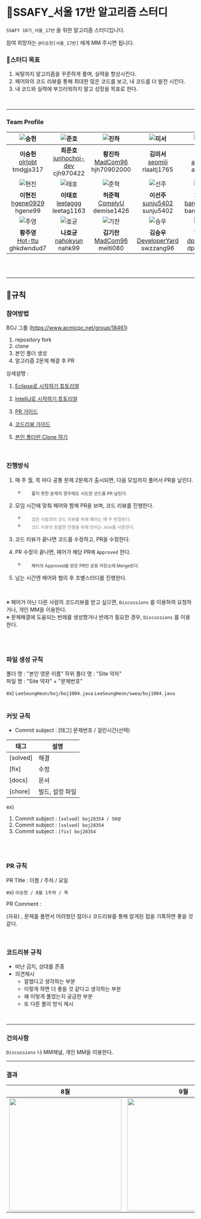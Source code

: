 # 📖SSAFY_서울 17반 알고리즘 스터디

`SSAFY 10기_서울_17반` 을 위한 알고리즘 스터디입니다.

참여 희망자는 `@이승헌[서울_17반]` 에게 MM 주시면 됩니다.
<br>

### 📌스터디 목표

1. 싸탈까지 알고리즘을 꾸준하게 풀며, 실력을 향상시킨다.
2. 페어와의 코드 리뷰를 통해 최대한 많은 코드를 보고, 내 코드를 더 발전 시킨다.
3. 내 코드와 실력에 부끄러워하지 말고 성장을 목표로 한다.

<br>



---

### Team Profile



|![승헌](https://avatars.githubusercontent.com/u/99643732)|![준호](https://avatars.githubusercontent.com/u/39554558)|![진하](https://avatars.githubusercontent.com/u/70102600)|![미서](https://avatars.githubusercontent.com/u/86819719)|![준서](https://avatars.githubusercontent.com/u/99449600 )|![재열](https://avatars.githubusercontent.com/u/49369306 )|![소현](https://avatars.githubusercontent.com/u/88651937 )|
|:---:|:---:|:---:|:---:|:---:|:---:|:---:|
|**이승헌** <br> [olrlobt](https://github.com/olrlobt) <br> tmdgjs317| **최준호** <br> [junhochoi-dev](https://github.com/junhochoi-dev) <br> cjh970422 | **황진하** <br> [MadCom96](https://github.com/MadCom96) <br> hjh70902000 | **김미서** <br> [seomiii](https://github.com/seomiii)  <br> rlaaltj1765 | **김준서** <br> [adoo24](https://github.com/adoo24)  <br> adoo24 | **소재열** <br> [devjy39](https://github.com/devjy39) <br> jyeol39 | **엄소현** <br> [sohy19](https://github.com/sohy19) <br> eomso19 |
|![현진](https://avatars.githubusercontent.com/u/90823532 )|![태호](https://avatars.githubusercontent.com/u/100212241 )|![준혁](https://avatars.githubusercontent.com/u/31150286 )|![선주](https://avatars.githubusercontent.com/u/68212526 )|![재환](https://avatars.githubusercontent.com/u/65287117 )|![유경](https://avatars.githubusercontent.com/u/76727102 )|![하은](https://avatars.githubusercontent.com/u/101447960 ) |
|**이현진** <br> [hgene0929](https://github.com/hgene0929) <br> hgene99| **이태호** <br> [leetaggg](https://github.com/leetaggg) <br> leetag1163 | **허준혁** <br> [ComelyU](https://github.com/ComelyU) <br> demise1426 | **이선주** <br> [sunju5402](https://github.com/sunju5402) <br> sunju5402 | **차재환** <br> [barded1998](https://github.com/barded1998)  <br> barded1998 | **정유경** <br>[youkyoungJung](https://github.com/youkyoungJung)<br> yyk834 | **이하은** <br> [hahi1108](https://github.com/hahi1108) <br> haisley |
|![주영](https://avatars.githubusercontent.com/u/87738361 )|![호균](https://avatars.githubusercontent.com/u/100259486 )|![기찬](https://avatars.githubusercontent.com/u/140886562 )|![승우](https://avatars.githubusercontent.com/u/59395755 )|![예준](https://avatars.githubusercontent.com/u/84260096 )|![희수](https://avatars.githubusercontent.com/u/133394749?v=4)||
|**황주영** <br> [Hot-ttu](https://github.com/Hot-ttu) <br> ghkdwndud7| **나호균** <br> [nahokyun](https://github.com/nahokyun) <br> nahk99 | **김기찬** <br> [MadCom96](https://github.com/MadCom96) <br> melti080 | **김승우** <br> [DeveloperYard](https://github.com/DeveloperYard)  <br> swzzang96 | **임예준** <br> [dpwns523](https://github.com/dpwns523)  <br> dpwns523| **남희수** <br> [skagmltn7](https://github.com/skagmltn7)  <br> hisue7 |  :sunglasses: <br> [Github ID](https://search.pstatic.net/common/?src=http%3A%2F%2Fcafefiles.naver.net%2FMjAxOTAxMjRfMTgy%2FMDAxNTQ4Mjk5MTU3NzQw.OQ1lZVCSuDtomE47Z0vs2rLPd8GFz_zBLViEdyC170Ag.8mT-gzSXETdXYYZjL0s10qnq-qoeaEDcZonwy3zBskog.PNG.ekeod8120%2FexternalFile.png&type=sc960_832) <br> BOJ ID | 

<br><br>



---

## 📜규칙

### 참여방법

BOJ 그룹 (https://www.acmicpc.net/group/18461)

1. repository fork
2. clone
3. 본인 폴더 생성
4. 알고리즘 2문제 해결 후 PR


상세설명 :
<br>


1. [Eclipse로 시작하기 튜토리얼](.docs/GETTING_STARTED.md)


2. [IntelliJ로 시작하기 튜토리얼](.docs/GETTING_STARTED_intellJ.md)


3. [PR 가이드](.docs/PULL_REQUESTS_GUIDE.md)


4. [코드리뷰 가이드](.docs/CODE_REVIEW_GUIDE.md)


5. [본인 폴더만 Clone 하기](.docs/Only_My_Folder_Clone_Guide.md)


<br>

### 진행방식

1. 매 주 월, 목 마다 공통 문제 2문제가 출시되면, 다음 모임까지 풀어서 PR을 날린다.

    -   <sub style="color: rgba(0, 0, 0, 0.8); margin-left: 20px;"> 풀지 못한 문제의 경우에도 시도한 코드를 PR 날린다.</sub>




2. 모임 시간에 맞춰 페어와 함께 PR을 보며, 코드 리뷰를 진행한다.
    -   <sub style="color: #808080; margin-left: 20px;"> 많은 사람과의 코드 리뷰를 위해 페어는 매 주 변경된다.</sub>
    -   <sub style="color: #808080; margin-left: 20px;"> 코드 리뷰의 원활한 진행을 위해 언어는 `JAVA`를 사용한다.</sub>

3. 코드 리뷰가 끝나면 코드를 수정하고, PR을 수정한다.
4. PR 수정이 끝나면, 페어가 해당 PR에 `Approved` 한다.
    -   <sub style="color: rgba(0, 0, 0, 0.8); margin-left: 20px;"> 페어의 Approved를 받은 PR만 공용 저장소에 Merge된다.</sub>
  
5. 남는 시간엔 페어와 협의 후 조별스터디를 진행한다.
<br>

※ 페어가 아닌 다른 사람의 코드리뷰를 받고 싶으면,  `Discussions` 를 이용하여 요청하거나, 개인 MM을 이용한다.
<br>
※ 문제해결에 도움되는 반례를 생성했거나 반례가 필요한 경우, `Discussions` 를 이용한다.

<br><br>


### 파일 생성 규칙

폴더 명 : "본인 영문 이름"
하위 폴더 명 : "Site 약자"
<br>
파일 명 : "Site 약자"  +  "문제번호" 

ex)
`LeeSeungHeon/boj/boj1004.java`
`LeeSeungHeon/swea/boj1004.java`
<br><br>

### 커밋 규칙

- Commit subject : [태그] 문제번호 / 걸린시간(선택)

| 태그 | 설명 |
| --- | --- |
| [solved] | 해결 |
| [fix] | 수정 |
| [docs] | 문서 |
| [chore] | 빌드, 설정 파일 |

ex)

1. Commit subject : `[solved] boj28354 / 50분`
2. Commit subject : `[solved] boj28354`
3. Commit subject : `[fix] boj28354` 

<br><br>

### PR 규칙

PR Title : 이름 / 주차 / 요일

ex)  `이승헌 / 8월 1주차 / 목`

PR Comment : 

(자유) , 문제를 풀면서 어려웠던 점이나 코드리뷰를 통해 알게된 점을 기록하면 좋을 것 같다.

<br>

### 코드리뷰 규칙

- 비난 금지, 상대를 존중
- 의견제시
    - 잘했다고 생각하는 부분
    - 이렇게 하면 더 좋을 것 같다고 생각하는 부분
    - 왜 이렇게 풀었는지 궁금한 부분
    - 또 다른 풀이 방식 제시

<br>



---

### 건의사항

`Discussions` 나 MM채널, 개인 MM을 이용한다.


---

### 결과


| 8월 | 9월 | 10월 |
| -------- | -------- | -------- |
| <img src="https://github.com/SSAFY-10th-Seoul17/algorithm_ssafy/blob/main/.docs/outcome/8월 우수 스터디.png" width="300"> | <img src="https://github.com/SSAFY-10th-Seoul17/algorithm_ssafy/blob/main/.docs/outcome/9월 우수 스터디.jpg" width="300"> | <img src="https://github.com/SSAFY-10th-Seoul17/algorithm_ssafy/blob/main/.docs/outcome/10월 우수 스터디.png" width="300"> |


